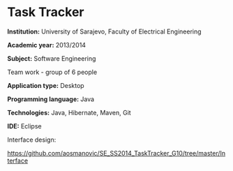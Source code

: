 # Task Tracker 

**Institution:** University of Sarajevo, Faculty of Electrical Engineering

**Academic year:** 2013/2014

**Subject:** Software Engineering

Team work - group of 6 people

**Application type:** Desktop

**Programming language:** Java

**Technologies:** Java, Hibernate, Maven, Git

**IDE:** Eclipse


Interface design:

https://github.com/aosmanovic/SE_SS2014_TaskTracker_G10/tree/master/Interface
